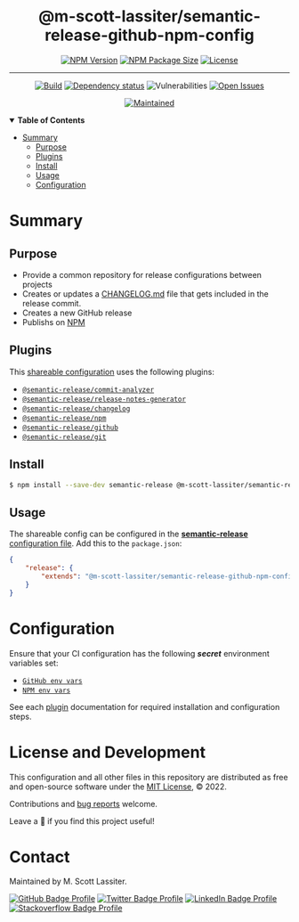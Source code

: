 <div align="center">

# @m-scott-lassiter/semantic-release-github-npm-config

[![NPM Version](https://img.shields.io/npm/v/@m-scott-lassiter/semantic-release-github-npm-config)](https://www.npmjs.com/package/@m-scott-lassiter/semantic-release-github-npm-config)
[![NPM Package Size](https://img.shields.io/bundlephobia/min/@m-scott-lassiter/semantic-release-github-npm-config)](https://www.npmjs.com/package/@m-scott-lassiter/semantic-release-github-npm-config)
[![License](https://img.shields.io/github/license/m-scott-lassiter/semantic-release-github-npm-config?color=blue)](https://github.com/M-Scott-Lassiter/semantic-release-github-npm-config/blob/main/LICENSE)

---

[![Build](https://github.com/m-scott-lassiter/semantic-release-github-npm-config/actions/workflows/publish.yml/badge.svg)](https://github.com/m-scott-lassiter/semantic-release-github-npm-config/actions/workflows/publish.yml)
[![Dependency status](https://img.shields.io/librariesio/release/npm/@m-scott-lassiter/semantic-release-github-npm-config)](https://www.npmjs.com/package/@m-scott-lassiter/semantic-release-github-npm-config?activeTab=dependencies)
![Vulnerabilities](https://img.shields.io/snyk/vulnerabilities/npm/@m-scott-lassiter/semantic-release-github-npm-config)
[![Open Issues](https://img.shields.io/github/issues/m-scott-lassiter/semantic-release-github-npm-config/bug)](https://github.com/m-scott-lassiter/semantic-release-github-npm-config/labels/bug)

[![Maintained](https://img.shields.io/badge/Maintained%3F-yes-brightgreen.svg)](#envelope-contact)

</div>

<details open="open">
    <summary><b>Table of Contents</b></summary>

<!-- Note: The toc tags mark autogenerated content. Do not manually modify the content here -->

<!-- toc -->

-   [Summary](#summary)
    -   [Purpose](#purpose)
    -   [Plugins](#plugins)
    -   [Install](#install)
    -   [Usage](#usage)
    -   [Configuration](#configuration)

<!-- tocstop -->

</details>

# Summary

## Purpose

-   Provide a common repository for release configurations between projects
-   Creates or updates a [CHANGELOG.md](https://github.com/semantic-release/changelog) file that gets included in the release commit.
-   Creates a new GitHub release
-   Publishs on [NPM](https://npmjs.com)

## Plugins

This [shareable configuration](https://github.com/hexonet/semantic-release-github-npm-config/blob/master/.releaserc.json) uses the following plugins:

-   [`@semantic-release/commit-analyzer`](https://github.com/semantic-release/commit-analyzer)
-   [`@semantic-release/release-notes-generator`](https://github.com/semantic-release/release-notes-generator)
-   [`@semantic-release/changelog`](https://github.com/semantic-release/changelog)
-   [`@semantic-release/npm`](https://github.com/semantic-release/npm)
-   [`@semantic-release/github`](https://github.com/semantic-release/github)
-   [`@semantic-release/git`](https://github.com/semantic-release/git)

## Install

```bash
$ npm install --save-dev semantic-release @m-scott-lassiter/semantic-release-github-npm-config
```

## Usage

The shareable config can be configured in the [**semantic-release** configuration file](https://github.com/semantic-release/semantic-release/blob/master/docs/usage/configuration.md#configuration). Add this to the `package.json`:

```json
{
    "release": {
        "extends": "@m-scott-lassiter/semantic-release-github-npm-config"
    }
}
```

# Configuration

Ensure that your CI configuration has the following **_secret_** environment variables set:

-   [`GitHub env vars`](https://github.com/semantic-release/github#environment-variables)
-   [`NPM env vars`](https://github.com/semantic-release/npm#environment-variables)

See each [plugin](#plugins) documentation for required installation and configuration steps.

# License and Development

This configuration and all other files in this repository are distributed as free and open-source software under the [MIT License](/../../blob/main/LICENSE), © 2022.

Contributions and [bug reports](https://github.com/M-Scott-Lassiter/semantic-release-github-npm-config/issues) welcome.

Leave a :star2: if you find this project useful!

# Contact

Maintained by M. Scott Lassiter.

[![GitHub Badge Profile](https://img.shields.io/badge/GitHub-100000?style=plastic&logo=github&logoColor=white)](https://github.com/M-Scott-Lassiter)
[![Twitter Badge Profile](https://img.shields.io/badge/Twitter-1DA1F2?style=plastic&logo=twitter&logoColor=white)](https://twitter.com/MScottLassiter)
[![LinkedIn Badge Profile](https://img.shields.io/badge/LinkedIn-0077B5?style=plastic&logo=linkedin&logoColor=white)](https://www.linkedin.com/in/mscottlassiter)
[![Stackoverflow Badge Profile](https://img.shields.io/badge/stackoverflow-orange.svg?longCache=true&style=plastic&logo=stackoverflow&logoColor=white)](https://stackoverflow.com/users/6186333/sandpiper)
